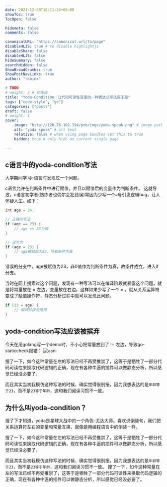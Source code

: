 ```yaml
---
date: 2021-12-08T16:11:24+08:00
showToc: true
TocOpen: false

hidemeta: false
comments: false

canonicalURL: "https://canonical.url/to/page"
disableHLJS: true # to disable highlightjs
disableShare: false
disableHLJS: false
hideSummary: false
searchHidden: false
ShowBreadCrumbs: true
ShowPostNavLinks: true
author: "robinx"

# TODO
# weight: 3 # 优先级
title: "Yoda-Condition：让代码可读性变差的一种表达式写法属于是"
tags: ["code-style", "go"]
categories: ["posts"]
draft: false
# weight: 1
cover:
    image: "http://120.76.102.194/pub/imgs/yoda-speak.png" # image path/url
    alt: "yoda speak" # alt text
    relative: false # when using page bundles set this to true
    hidden: true # only hide on current single page

---
```


## c语言中的yoda-condition写法

大学期间学习c语言时发现过一个问题。

c语言允许在判断条件中进行赋值，并且以赋值后的变量作为判断条件。
这就导致，c语言初学者(熟练者也偶尔会犯错误)常因为少写一个`=`号引发逻辑bug，让人怀疑人生。如下：
```c
int age = 24;

// 正确的写法
if (age == 23) {
    // age == 23为假
}

// 误写为
if (age = 23) {
    // age被赋值为23，导致条件为真
}

```
错误的分支中，age被赋值为23，非0值作为判断条件为真，故条件成立，进入if分支。

当时在网上搜索过这个问题，发现有一种写法可以在编译阶段就暴露这个问题，就是将常量放在 = 左边，变量放在右边。这样如果少写了一个 = ，就从关系运算符变成了赋值操作符，静态分析过程中就可以发现此问题。
```c
if (23 = age) {
    // 编译阶段会报错
}
```


## yoda-condition写法应该被摈弃
今天在用golang写一个demo时，不小心把常量放到了 != 左边，导致go-staticcheck报错：
![asni](http://120.76.102.194/pub/imgs/yoda-condition-prompt.png)

搜了一下，如今这种常量在左的写法已经不再受推崇了，这等于是牺牲了一部分代码可读性来换取代码逻辑的正确，现在有各种牛逼的插件可以做静态分析，所以感觉已经没必要了。

而且其实当初我模仿这种写法的时候，确实觉得很别扭，因为我想表达的是`年龄等于23`，而不是`23等于年龄`，这和我们阅读习惯不一致。

## 为什么叫yoda-condition？

搜了下才知道，yoda是星球大战中的一个角色-尤达大师。喜欢说倒装句，我们把关系运算符左右的变量和常量互换，就像是用编程语言中的倒装一样。


搜了一下，如今这种常量在左的写法已经不再受推崇了，这等于是牺牲了一部分代码可读性来换取代码逻辑的正确，现在有各种牛逼的插件可以做静态分析，所以感觉已经没必要了。

而且其实当初我模仿这种写法的时候，确实觉得很别扭，因为我想表达的是`年龄等于23`，而不是`23等于年龄`，这和我们阅读习惯不一致。
搜了一下，如今这种常量在左的写法已经不再受推崇了，这等于是牺牲了一部分代码可读性来换取代码逻辑的正确，现在有各种牛逼的插件可以做静态分析，所以感觉已经没必要了。
